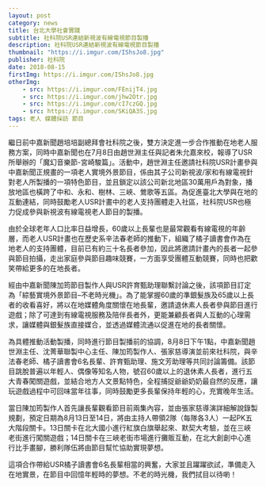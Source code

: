 ```yaml
---
layout: post
category: news
title: 台北大學社會實踐
subtitle: 社科院USR連結新視波有線電視節目製播
description: 社科院USR連結新視波有線電視節目製播
thumbnail: "https://i.imgur.com/IShsJo8.jpg"
publisher: 社科院
date: 2018-08-15 
firstImg: https://i.imgur.com/IShsJo8.jpg
otherImg:
    - src: https://i.imgur.com/FEnijT4.jpg
    - src: https://i.imgur.com/jhw2Otr.jpg
    - src: https://i.imgur.com/cI7czGQ.jpg
    - src: https://i.imgur.com/SKiQA3S.jpg
tags: 老人 媒體採訪 節目
---
```


繼日前中嘉新聞趙培培副總拜會社科院之後，雙方決定進一步合作推動在地老人服務方案，同時中嘉新聞也在7月8日由趙世淵主任與記者朱允嘉來校，報導了USR所舉辦的「魔幻音樂節-宮崎駿篇」。活動中，趙世淵主任邀請社科院USR計畫參與中嘉新聞正規畫的一項老人實境外景節目，係由其子公司新視波/家和有線電視針對老人所製播的一項特色節目，並且鎖定以該公司新北地區30萬用戶為對象，播放地區也橫跨了中和、永和、樹林、三峽、鶯歌等五區。為促進臺北大學與在地的互動連結，同時鼓勵老人USR計畫中的老人支持團體走入社區，社科院USR也極力促成參與新視波有線電視老人節目的製播。

由於全球老年人口比率日益增長，60歲以上長輩也是最常觀看有線電視的年齡層，而老人USR計畫也在歷史系辛法春老師的推動下，組織了橘子讀書會作為在地老人的支持團體，目前已有約三十名長者參加，因此將邀請計畫內的長者一起參與節目拍攝，走出家庭參與節目趣味競賽，一方面享受團體互動競賽，同時也把歡笑帶給更多的在地長者。

經由中嘉新聞陳加筠節目製作人與USR許育甄助理聯繫討論之後，該項節目訂定為「綜藝實境外景節目–不老時光機」。為了能掌握60歲的準銀髮族及65歲以上長者的收看喜好，將以在地媒體角度關懷在地長輩，邀請退休素人長者參與節目進行遊戲；除了可達到有線電視服務及陪伴長者外，更能兼顧長者與人互動的心理需求，讓媒體與銀髮族直接媒合，並透過媒體流通以促進在地的長者關懷。

為具體推動活動製播，同時進行節目製播前的協調，8月8日下午1點，中嘉新聞趙世淵主任、沈菁華聯製中心主任、陳加筠製作人、張家慈導演並前來社科院，與辛法春老師、橘子讀書會6名長輩、許育甄助理、施文芳助理等共同討論籌備。該節目跳脫普遍以年輕人、偶像等知名人物，號召60歲以上的退休素人長者，進行五大青春闖關遊戲，並結合地方人文景點特色，全程捕捉爺爺奶奶最自然的反應，讓玩遊戲過程中可回味當年往事，同時鼓勵更多長輩保持年輕的心，充實晚年生活。

當日陳加筠製作人首先讓長輩觀看節目前兩集內容，並由張家慈導演詳細解說錄製規劃，預定日期為8月13日至14日，將由主持人帶領2隊（每隊各3人）一起PK五大階段關卡。13日關卡在北大國小進行紅旗白旗舉起來、默契大考驗，並在三峽老街進行闖關遊戲；14日關卡在三峽老街市場進行攤販互動，在北大創創中心進行比手畫腳，勝利隊伍將由節目幫忙協助實現夢想。

這項合作帶給USR橘子讀書會6名長輩相當的興奮，大家並且躍躍欲試，準備走入在地實景，在節目中回憶年輕時的夢想。不老的時光機，我們拭目以待喲！
